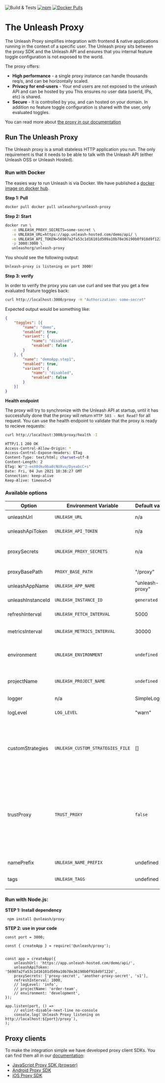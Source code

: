 ![Build & Tests](https://github.com/Unleash/unleash-proxy/workflows/Node.js%20CI/badge.svg?branch=main)
[![npm](https://img.shields.io/npm/v/@unleash/proxy)](https://www.npmjs.com/package/@unleash/proxy)
[![Docker Pulls](https://img.shields.io/docker/pulls/unleashorg/unleash-proxy)](https://hub.docker.com/r/unleashorg/unleash-proxy)


# The Unleash Proxy

The Unleash Proxy simplifies integration with frontend & native applications running in the context of a specific user. The Unleash proxy sits between the proxy SDK and the 
Unleash API and ensures that you internal feature toggle configuration is not 
exposed to the world. 

The proxy offers:

- **High performance** - a single proxy instance can handle thousands req/s, and can be horizontally scaled. 
- **Privacy for end-users** - Your end users are not exposed to the unleash API and can be hosted by you This ensures no user data (userId, IPs, etc) is shared. 
- **Secure** - It is controlled by you, and can hosted on your domain. In addition no feature toggle configuration is shared with the user, only evaluated toggles. 


You can read more about [the proxy in our documentation](https://docs.getunleash.io/sdks/unleash-proxy)

## Run The Unleash Proxy

The Unleash proxy is a small stateless HTTP application you run. The only requirement is that it needs to be able to talk with the Unleash API (either Unleash OSS or Unleash Hosted). 


### Run with Docker

The easies way to run Unleash is via Docker. We have published a [docker image on docker hub](https://hub.docker.com/r/unleashorg/unleash-proxy/). 

**Step 1: Pull**

```bash
docker pull docker pull unleashorg/unleash-proxy
```

**Step 2: Start**

```bash
docker run \
   -e UNLEASH_PROXY_SECRETS=some-secret \
   -e UNLEASH_URL=https://app.unleash-hosted.com/demo/api/ \
   -e UNLEASH_API_TOKEN=56907a2fa53c1d16101d509a10b78e36190b0f918d9f122d \
   -p 3000:3000 \
   unleashorg/unleash-proxy
```

You should see the following output:

```bash
Unleash-proxy is listening on port 3000!
````


**Step 3: verify**

In order to verify the proxy you can use curl and see that you get a few evaluated feature toggles back:

```bash
curl http://localhost:3000/proxy -H "Authorization: some-secret"  
```

Expected output would be something like:

```json
{
	"toggles": [{
		"name": "demo",
		"enabled": true,
		"variant": {
			"name": "disabled",
			"enabled": false
		}
	}, {
		"name": "demoApp.step1",
		"enabled": true,
		"variant": {
			"name": "disabled",
			"enabled": false
		}
	}]
}
```

**Health endpoint**

The proxy will try to synchronize with the Unleash API at startup, until it has successfully done that the proxy will return `HTTP 503 - Not Read?` for all request. You can use the health endpoint to validate that the proxy is ready to recieve requests:

```bash
curl http://localhost:3000/proxy/health -I
``` 

```bash
HTTP/1.1 200 OK
Access-Control-Allow-Origin: *
Access-Control-Expose-Headers: ETag
Content-Type: text/html; charset=utf-8
Content-Length: 2
ETag: W/"2-eoX0dku9ba8cNUXvu/DyeabcC+s"
Date: Fri, 04 Jun 2021 10:38:27 GMT
Connection: keep-alive
Keep-Alive: timeout=5
```

### Available options

| Option          | Environment Variable      | Default value | Required |  Description  |
| -------------   |----------------------     |----------     |:--------:|---------------|
| unleashUrl      |`UNLEASH_URL`              | n/a           | yes      | API Url to the Unleash instance to connect to |
| unleashApiToken | `UNLEASH_API_TOKEN`       | n/a           | yes      | API token (client) needed to connect to Unleash API. |
| proxySecrets    | `UNLEASH_PROXY_SECRETS`   | n/a           | yes      | List of proxy secrets the proxy accept. Proxy SDKs needs to set the Proxy secret as the `Authorization` heder when querying the proxy | 
| proxyBasePath   | `PROXY_BASE_PATH`         |"/proxy"       | no       | The base path to run the proxy from. Defaults to "/proxy" |
| unleashAppName  | `UNLEASH_APP_NAME`        |"unleash-proxy"| no       | App name to used when registering with Unleash |
| unleashInstanceId | `UNLEASH_INSTANCE_ID`        | `generated` | no       | Unleash instance id to used when registering with Unleash |
| refreshInterval | `UNLEASH_FETCH_INTERVAL`  | 5000          | no       | How often the proxy should query Unleash for updates, defined in ms. | 
| metricsInterval | `UNLEASH_METRICS_INTERVAL`| 30000         | no       | How often the proxy should send usage metrics back to Unleash, defined in ms. | 
| environment     | `UNLEASH_ENVIRONMENT`     | `undefined`   | no       | If set this will be the `environment` used by the proxy in the Unleash Context. It will not be possible for proxy SDKs to override the environment if set. | 
| projectName     | `UNLEASH_PROJECT_NAME`    | `undefined`   | no       | The projectName (id) to fetch feature toggles for. The proxy will only return know about feature toggles that belongs to the project, if specified.  | | 
| logger          | n/a                       | SimpleLogger  | no       | Register a custom logger. | 
| logLevel        | `LOG_LEVEL `              | "warn"        | no       | Used to set logLevel. Supported options: "debug", "info", "warn", "error" and "fatal" | 
| customStrategies| `UNLEASH_CUSTOM_STRATEGIES_FILE` | []	  | no		 | Use this option to inject implementation of custom activation strategies. If you are using `UNLEASH_CUSTOM_STRATEGIES_FILE` you need to provide a valid path to a javascript files which exports an array of custom activation strategies and the SDK will automatically load these | 
| trustProxy      | `TRUST_PROXY `            | `false`       | no       | By enabling the trustProxy option, Unleash Proxy will have knowledge that it's sitting behind a proxy and that the X-Forwarded-* header fields may be trusted, which otherwise may be easily spoofed. The proxy will automatically enrich the ip address in the Unleash Context. Can either be `true/false` (Trust all proxies), trust only given IP/CIDR (e.g. `'127.0.0.1'`) as a `string`. May be a list of comma separated values (e.g. `'127.0.0.1,192.168.1.1/24'` | 
| namePrefix        | `UNLEASH_NAME_PREFIX`              | undefined        | no       | Used to filter features by using prefix when requesting backend values. | 
| tags        | `UNLEASH_TAGS`              | undefined        | no       | Used to filter features by using tags set for features. Format should be `tagName:tagValue,tagName2:tagValue2` | 

### Run with Node.js:

**STEP 1: Install dependency**

```
 npm install @unleash/proxy
```


**STEP 2: use in your code**

```
const port = 3000;

const { createApp } = require('@unleash/proxy');


const app = createApp({
    unleashUrl: 'https://app.unleash-hosted.com/demo/api/',
    unleashApiToken: '56907a2fa53c1d16101d509a10b78e36190b0f918d9f122d',
    proxySecrets: ['proxy-secret', 'another-proxy-secret', 's1'],
    refreshInterval: 1000,
    // logLevel: 'info',
    // projectName: 'order-team',
    // environment: 'development',
});

app.listen(port, () =>
    // eslint-disable-next-line no-console
    console.log(`Unleash Proxy listening on http://localhost:${port}/proxy`),
);

```


## Proxy clients
To make the integration simple we have developed proxy client SDKs. You can find them all in our [documentation](https://docs.getunleash.io/sdks/unleash-proxy#how-to-connect-to-the-proxy):


- [JavaScript Proxy SDK (browser)](https://github.com/unleash-hosted/unleash-proxy-client-js)
- [Android Proxy SDK](https://github.com/Unleash/unleash-android-proxy-sdk)
- [iOS Proxy SDK](https://github.com/Unleash/unleash-proxy-client-swift)
